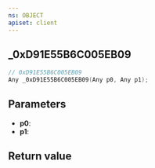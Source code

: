 ```yaml
---
ns: OBJECT
apiset: client
---
```

## _0xD91E55B6C005EB09

```c
// 0xD91E55B6C005EB09
Any _0xD91E55B6C005EB09(Any p0, Any p1);
```


## Parameters
* **p0**:
* **p1**:

## Return value